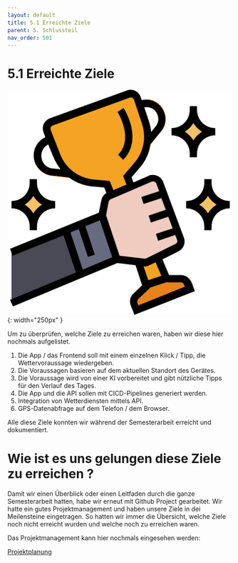 ```yaml
---
layout: default
title: 5.1 Erreichte Ziele
parent: 5. Schlussteil
nav_order: 501
---
```


# 5.1 Erreichte Ziele

![Funktionalität](../ressources/icons/success.png){: width="250px" }


Um zu überprüfen, welche Ziele zu erreichen waren, haben wir diese hier nochmals aufgelistet.

1. Die App / das Frontend soll mit einem einzelnen Klick / Tipp, die Wettervoraussage wiedergeben.
2. Die Voraussagen basieren auf dem aktuellen Standort des Gerätes.
3. Die Voraussage wird von einer KI vorbereitet und gibt nützliche Tipps für den Verlauf des Tages.
4. Die App und die API sollen mit CICD-Pipelines generiert werden.
5. Integration von Wetterdiensten mittels API.
6. GPS-Datenabfrage auf dem Telefon / dem Browser.

Alle diese Ziele konnten wir während der Semesterarbeit erreicht und dokumentiert.


# Wie ist es uns gelungen diese Ziele zu erreichen ?

Damit wir einen Überblick oder einen Leitfaden durch die ganze Semesterarbeit hatten, habe wir erneut mit Github Project gearbeitet. Wir hatte ein gutes Projektmanagement und haben unsere Ziele in dei Meilensteine eingetragen. So hatten wir immer die Übersicht, welche Ziele noch nicht erreicht wurden und welche noch zu erreichen waren.

Das Projektmanagement kann hier nochmals eingesehen werden:

[Projektplanung](https://github.com/users/Euthal02/projects/4/views/2)
